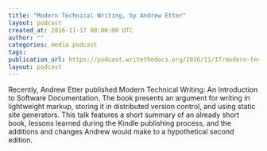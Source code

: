 ```yaml
---
title: "Modern Technical Writing, by Andrew Etter"
layout: podcast
created_at: 2016-11-17 00:00:00 UTC
author: ""
categories: media podcast
tags:
publication_url: https://podcast.writethedocs.org/2016/11/17/modern-tech-writing-etter-wtdsf/
layout: podcast
---
```


Recently, Andrew Etter published Modern Technical Writing: An Introduction to Software Documentation. The book presents an argument for writing in lightweight markup, storing it in distributed version control, and using static site generators. This talk features a short summary of an already short book, lessons learned during the Kindle publishing process, and the additions and changes Andrew would make to a hypothetical second edition.
